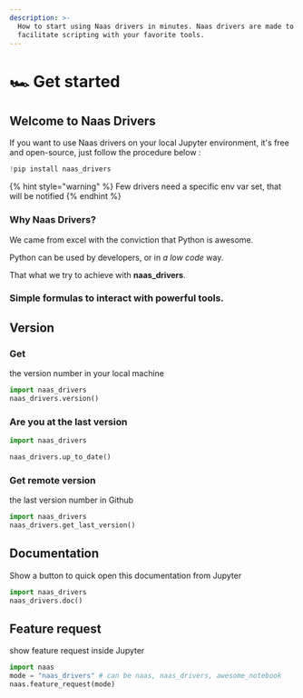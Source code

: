 ```yaml
---
description: >-
  How to start using Naas drivers in minutes. Naas drivers are made to
  facilitate scripting with your favorite tools.
---
```


# 🏎 Get started

## Welcome to Naas Drivers

If you want to use Naas drivers on your local Jupyter environment, it's free and open-source, just follow the procedure below  :

```python
!pip install naas_drivers
```

{% hint style="warning" %}
Few drivers need a specific env var set, that will be notified 
{% endhint %}

### Why Naas Drivers?

We came from excel with the conviction that Python is awesome.

Python can be used by developers, or in _a low code_ way.

 That what we try to achieve with **naas\_drivers**.

### Simple formulas to interact with powerful tools.

## Version

### Get

the version number in your local machine

```python
import naas_drivers
naas_drivers.version()
```

### Are you at the last version

```python
import naas_drivers

naas_drivers.up_to_date()
```

### Get remote version

the last version number in Github

```python
import naas_drivers
naas_drivers.get_last_version()
```

## Documentation

Show a button to quick open this documentation from Jupyter

```python
import naas_drivers
naas_drivers.doc()
```

## Feature request

show feature request inside Jupyter

```python
import naas
mode = "naas_drivers" # can be naas, naas_drivers, awesome_notebook
naas.feature_request(mode)
```



